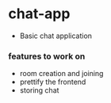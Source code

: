 # chat-app
 - Basic chat application
 
 ### features to work on
 - room creation and joining 
 - prettify the frontend
 - storing chat 